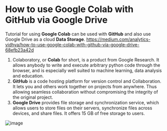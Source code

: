 # How to use Google Colab with GitHub via Google Drive

Tutorial for using **Google Colab** can be used with **GitHub** and also use Google Drive as a cloud **Data Storage**.
https://medium.com/analytics-vidhya/how-to-use-google-colab-with-github-via-google-drive-68efb23a42d

1. Colaboratory, or **Colab** for short, is a product from Google Research. It allows anybody to write and execute arbitrary python code through the browser, and is especially well suited to machine learning, data analysis and education.
2. **GitHub** is a code hosting platform for version control and Collaboration. It lets you and others work together on projects from anywhere. Thus allowing seamless collaboration without compromising the integrity of the original project.
3. **Google Drive** provides file storage and synchronization service, which allows users to store files on their servers, synchronize files across devices, and share files. It offers 15 GB of free storage to users.

![image](https://user-images.githubusercontent.com/71655945/199617740-382b3c25-3ae2-4236-9ad6-ba581abe9138.png)

